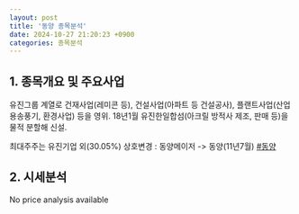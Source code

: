 ```yaml
---
layout: post
title: '동양 종목분석'
date: 2024-10-27 21:20:23 +0900
categories: 종목분석
---
```


## 1. 종목개요 및 주요사업

유진그룹 계열로 건재사업(레미콘 등), 건설사업(아파트 등 건설공사), 플랜트사업(산업용송풍기, 환경사업) 등을 영위. 18년1월 유진한일합섬(아크릴 방적사 제조, 판매 등)을 물적 분할해 신설.

최대주주는 유진기업 외(30.05%) 상호변경 : 동양메이저 -> 동양(11년7월)
[#동양](#)

## 2. 시세분석

No price analysis available
